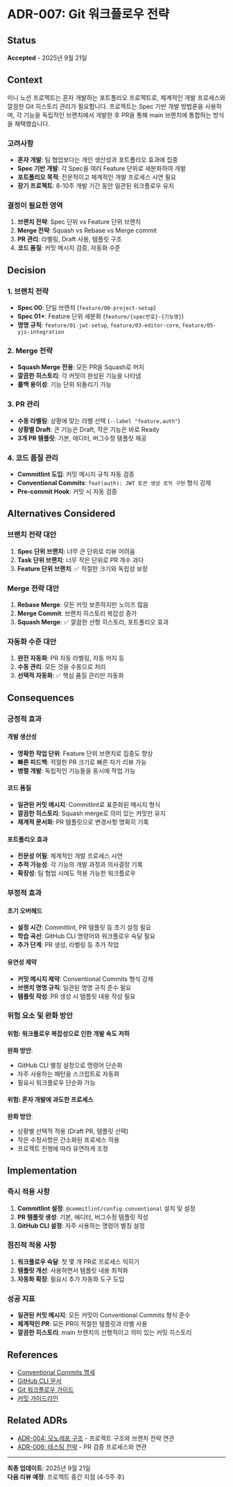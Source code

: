 # ADR-007: Git 워크플로우 전략

## Status
**Accepted** - 2025년 9월 21일

## Context

미니 노션 프로젝트는 혼자 개발하는 포트폴리오 프로젝트로, 체계적인 개발 프로세스와 깔끔한 Git 히스토리 관리가 필요합니다. 프로젝트는 Spec 기반 개발 방법론을 사용하며, 각 기능을 독립적인 브랜치에서 개발한 후 PR을 통해 main 브랜치에 통합하는 방식을 채택했습니다.

### 고려사항
- **혼자 개발**: 팀 협업보다는 개인 생산성과 포트폴리오 효과에 집중
- **Spec 기반 개발**: 각 Spec을 여러 Feature 단위로 세분화하여 개발
- **포트폴리오 목적**: 전문적이고 체계적인 개발 프로세스 시연 필요
- **장기 프로젝트**: 8-10주 개발 기간 동안 일관된 워크플로우 유지

### 결정이 필요한 영역
1. **브랜치 전략**: Spec 단위 vs Feature 단위 브랜치
2. **Merge 전략**: Squash vs Rebase vs Merge commit
3. **PR 관리**: 라벨링, Draft 사용, 템플릿 구조
4. **코드 품질**: 커밋 메시지 검증, 자동화 수준

## Decision

### 1. 브랜치 전략
- **Spec 00**: 단일 브랜치 (`feature/00-project-setup`)
- **Spec 01+**: Feature 단위 세분화 (`feature/{spec번호}-{기능명}`)
- **명명 규칙**: `feature/01-jwt-setup`, `feature/03-editor-core`, `feature/05-yjs-integration`

### 2. Merge 전략
- **Squash Merge 전용**: 모든 PR을 Squash로 머지
- **깔끔한 히스토리**: 각 커밋이 완성된 기능을 나타냄
- **롤백 용이성**: 기능 단위 되돌리기 가능

### 3. PR 관리
- **수동 라벨링**: 상황에 맞는 라벨 선택 (`--label "feature,auth"`)
- **상황별 Draft**: 큰 기능은 Draft, 작은 기능은 바로 Ready
- **3개 PR 템플릿**: 기본, 에디터, 버그수정 템플릿 제공

### 4. 코드 품질 관리
- **Commitlint 도입**: 커밋 메시지 규칙 자동 검증
- **Conventional Commits**: `feat(auth): JWT 토큰 생성 로직 구현` 형식 강제
- **Pre-commit Hook**: 커밋 시 자동 검증

## Alternatives Considered

### 브랜치 전략 대안
1. **Spec 단위 브랜치**: 너무 큰 단위로 리뷰 어려움
2. **Task 단위 브랜치**: 너무 작은 단위로 PR 개수 과다
3. **Feature 단위 브랜치**: ✅ 적절한 크기와 독립성 보장

### Merge 전략 대안
1. **Rebase Merge**: 모든 커밋 보존하지만 노이즈 많음
2. **Merge Commit**: 브랜치 히스토리 복잡성 증가
3. **Squash Merge**: ✅ 깔끔한 선형 히스토리, 포트폴리오 효과

### 자동화 수준 대안
1. **완전 자동화**: PR 자동 라벨링, 자동 머지 등
2. **수동 관리**: 모든 것을 수동으로 처리
3. **선택적 자동화**: ✅ 핵심 품질 관리만 자동화

## Consequences

### 긍정적 효과

#### 개발 생산성
- **명확한 작업 단위**: Feature 단위 브랜치로 집중도 향상
- **빠른 피드백**: 적절한 PR 크기로 빠른 자가 리뷰 가능
- **병렬 개발**: 독립적인 기능들을 동시에 작업 가능

#### 코드 품질
- **일관된 커밋 메시지**: Commitlint로 표준화된 메시지 형식
- **깔끔한 히스토리**: Squash merge로 의미 있는 커밋만 유지
- **체계적 문서화**: PR 템플릿으로 변경사항 명확히 기록

#### 포트폴리오 효과
- **전문성 어필**: 체계적인 개발 프로세스 시연
- **추적 가능성**: 각 기능의 개발 과정과 의사결정 기록
- **확장성**: 팀 협업 시에도 적용 가능한 워크플로우

### 부정적 효과

#### 초기 오버헤드
- **설정 시간**: Commitlint, PR 템플릿 등 초기 설정 필요
- **학습 곡선**: GitHub CLI 명령어와 워크플로우 숙달 필요
- **추가 단계**: PR 생성, 라벨링 등 추가 작업

#### 유연성 제약
- **커밋 메시지 제약**: Conventional Commits 형식 강제
- **브랜치 명명 규칙**: 일관된 명명 규칙 준수 필요
- **템플릿 작성**: PR 생성 시 템플릿 내용 작성 필요

### 위험 요소 및 완화 방안

#### 위험: 워크플로우 복잡성으로 인한 개발 속도 저하
**완화 방안**: 
- GitHub CLI 별칭 설정으로 명령어 단순화
- 자주 사용하는 패턴을 스크립트로 자동화
- 필요시 워크플로우 단순화 가능

#### 위험: 혼자 개발에 과도한 프로세스
**완화 방안**:
- 상황별 선택적 적용 (Draft PR, 템플릿 선택)
- 작은 수정사항은 간소화된 프로세스 적용
- 프로젝트 진행에 따라 유연하게 조정

## Implementation

### 즉시 적용 사항
1. **Commitlint 설정**: `@commitlint/config-conventional` 설치 및 설정
2. **PR 템플릿 생성**: 기본, 에디터, 버그수정 템플릿 작성
3. **GitHub CLI 설정**: 자주 사용하는 명령어 별칭 설정

### 점진적 적용 사항
1. **워크플로우 숙달**: 첫 몇 개 PR로 프로세스 익히기
2. **템플릿 개선**: 사용하면서 템플릿 내용 최적화
3. **자동화 확장**: 필요시 추가 자동화 도구 도입

### 성공 지표
- **일관된 커밋 메시지**: 모든 커밋이 Conventional Commits 형식 준수
- **체계적인 PR**: 모든 PR이 적절한 템플릿과 라벨 사용
- **깔끔한 히스토리**: main 브랜치의 선형적이고 의미 있는 커밋 히스토리

## References

- [Conventional Commits 명세](https://www.conventionalcommits.org/)
- [GitHub CLI 문서](https://cli.github.com/manual/)
- [Git 워크플로우 가이드](.kiro/steering/git-workflow.md)
- [커밋 가이드라인](.kiro/steering/commit-guidelines.md)

## Related ADRs

- [ADR-004: 모노레포 구조](004-monorepo-structure.md) - 프로젝트 구조와 브랜치 전략 연관
- [ADR-006: 테스팅 전략](006-testing-strategy.md) - PR 검증 프로세스와 연관

---

**최종 업데이트**: 2025년 9월 21일  
**다음 리뷰 예정**: 프로젝트 중간 지점 (4-5주 후)